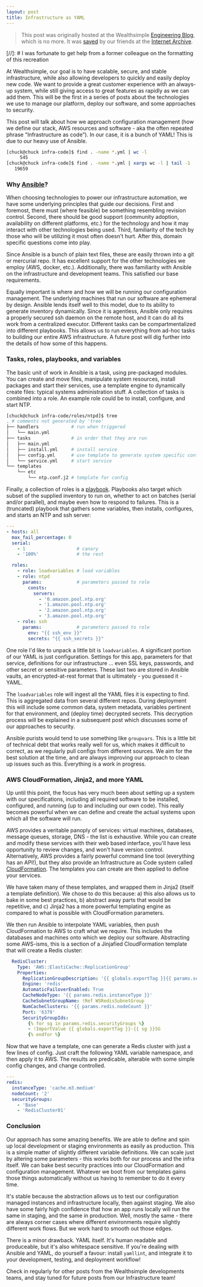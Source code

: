 ```yaml
---
layout: post
title: Infrastructure as YAML
---
```


> This post was originally hosted at the Wealthsimple [Engineering Blog](https://code.wealthsimple.com/), which is no more. It was [saved](http://web.archive.org/web/20171103222808/http://code.wealthsimple.com:80/infrastructure-as-yaml/) by our friends at the [Internet Archive](http://web.archive.org). 

[//]: # I was fortunate to get help from a former colleague on the formatting of this recreation

At Wealthsimple, our goal is to have scalable, secure, and stable infrastructure, while also allowing developers to quickly and easily deploy new code. We want to provide a great customer experience with an always-up system, while still giving access to great features as rapidly as we can add them. This will be the first in a series of posts about the technologies we use to manage our platform, deploy our software, and some approaches to security.

This post will talk about how we approach configuration management (how we define our stack, AWS resources and software - aka the often repeated phrase “Infrastructure as code”). In our case, it is a bunch of YAML! This is due to our heavy use of Ansible.

```bash
[chuck@chuck infra-code]$ find . -name *.yml | wc -l
     545
[chuck@chuck infra-code]$ find . -name *.yml | xargs wc -l | tail -1
   19659
```

### Why [Ansible](https://www.ansible.com/it-automation)?

When choosing technologies to power our infrastructure automation, we have some underlying principles that guide our decisions. First and foremost, there must (where feasible) be something resembling revision control. Second, there should be good support (community adoption, availability on different platforms, etc.) for the technology and how it may interact with other technologies being used. Third, familiarity of the tech by those who will be utilizing it most often doesn't hurt. After this, domain specific questions come into play.

Since Ansible is a bunch of plain text files, these are easily thrown into a git or mercurial repo. It has excellent support for the other technologies we employ (AWS, docker, etc.). Additionally, there was familiarity with Ansible on the infrastructure and development teams. This satisfied our base requirements.

Equally important is where and how we will be running our configuration management. The underlying machines that run our software are ephemeral by design. Ansible lends itself well to this model, due to its ability to generate inventory dynamically. Since it is agentless, Ansible only requires a properly secured ssh daemon on the remote host, and it can do all its work from a centralized executor. Different tasks can be compartmentalized into different playbooks. This allows us to run everything from ad-hoc tasks to building our entire AWS infrastructure. A future post will dig further into the details of how some of this happens.

### Tasks, roles, playbooks, and variables

The basic unit of work in Ansible is a task, using pre-packaged modules. You can create and move files, manipulate system resources, install packages and start their services, use a template engine to dynamically create files: typical systems administration stuff. A collection of tasks is combined into a role. An example role could be to install, configure, and start NTP.

```bash
[chuck@chuck infra-code/roles/ntpd]$ tree
. # comments not generated by 'tree'
├── handlers            # run when triggered
│   └── main.yml
├── tasks               # in order that they are run
│   ├── main.yml
│   ├── install.yml     # install service
│   ├── config.yml      # use template to generate system specific config
│   └── service.yml     # start service
└── templates
    └── etc
        └── ntp.conf.j2 # template for config
```
Finally, a collection of roles is a [playbook](http://docs.ansible.com/ansible/latest/playbooks_intro.html). Playbooks also target which subset of the supplied inventory to run on, whether to act on batches (serial and/or parallel), and maybe even how to respond to failures. This is a (truncated) playbook that gathers some variables, then installs, configures, and starts an NTP and ssh server:

```yaml
---
- hosts: all
  max_fail_percentage: 0
  serial:
    - 1                   # canary
    - '100%'              # the rest

  roles:
    - role: loadvariables # load variables
    - role: ntpd
      params:             # parameters passed to role
        consts:
          servers:
            - '0.amazon.pool.ntp.org'
            - '1.amazon.pool.ntp.org'
            - '2.amazon.pool.ntp.org'
            - '3.amazon.pool.ntp.org'
    - role: ssh
      params:             # parameters passed to role
        env: "{{ ssh_env }}"
        secrets: "{{ ssh_secrets }}"
```
One role I'd like to unpack a little bit is `loadvariables`. A significant portion of our YAML is just configuration. Settings for this app, parameters for that service, definitions for our infrastructure ... even SSL keys, passwords, and other secret or sensitive parameters. These last two are stored in Ansible vaults, an encrypted-at-rest format that is ultimately - you guessed it - YAML.

The `loadvariables` role will ingest all the YAML files it is expecting to find. This is aggregated data from several different repos. During deployment this will include some common data, system metadata, variables pertinent for that environment, and (deploy time) decrypted secrets. This decryption process will be explained in a subsequent post which discusses some of our approaches to security.

Ansible purists would tend to use something like `groupvars`. This is a little bit of technical debt that works really well for us, which makes it difficult to correct, as we regularly pull configs from different sources. We aim for the best solution at the time, and are always improving our approach to clean up issues such as this. Everything is a work in progress.

### AWS CloudFormation, Jinja2, and more YAML

Up until this point, the focus has very much been about setting up a system with our specifications, including all required software to be installed, configured, and running (up to and including our own code). This really becomes powerful when we can define and create the actual systems upon which all the software will run.

AWS provides a veritable panoply of services: virtual machines, databases, message queues, storage, DNS - the list is exhaustive. While you can create and modify these services with their web based interface, you'll have less opportunity to review changes, and won't have version control. Alternatively, AWS provides a fairly powerful command line tool (everything has an API!), but they also provide an Infrastructure as Code system called [CloudFormation](https://aws.amazon.com/cloudformation/). The templates you can create are then applied to define your services.

We have taken many of these templates, and wrapped them in Jinja2 (itself a template definition). We chose to do this because: a) this also allows us to bake in some best practices, b) abstract away parts that would be repetitive, and c) Jinja2 has a more powerful templating engine as compared to what is possible with CloudFormation parameters.

We then run Ansible to interpolate YAML variables, then push CloudFormation to AWS to craft what we require. This includes the databases and machines onto which we deploy our software. Abstracting some AWS-isms, this is a section of a Jinjafied CloudFormation template that will create a Redis cluster:

```yaml
  RedisCluster:
    Type: 'AWS::ElastiCache::ReplicationGroup'
    Properties:
      ReplicationGroupDescription: '{{ globals.exportTag }}{{ params.serviceName }}Redis replication cluster'
      Engine: 'redis'
      AutomaticFailoverEnabled: True
      CacheNodeType: '{{ params.redis.instanceType }}'
      CacheSubnetGroupName: !Ref WSRedisSubnetGroup
      NumCacheClusters: '{{ params.redis.nodeCount }}'
      Port: '6379'
      SecurityGroupIds:
        {% for sg in params.redis.securityGroups %}
        - !ImportValue {{ globals.exportTag }}-{{ sg }}SG
        {% endfor %}
```
Now that we have a template, one can generate a Redis cluster with just a few lines of config. Just craft the following YAML variable namespace, and then apply it to AWS. The results are predicable, alterable with some simple config changes, and change controlled.

```yaml
---
redis:  
  instanceType: 'cache.m3.medium'
  nodeCount: '2'
  securityGroups:
    - 'Base'
    - 'RedisCluster01'
```

### Conclusion

Our approach has some amazing benefits. We are able to define and spin up local development or staging environments as easily as production. This is a simple matter of slightly different variable definitions. We can scale just by altering some parameters - this works both for our process and the infra itself. We can bake best security practices into our CloudFormation and configuration management. Whatever we boot from our templates gains those things automatically without us having to remember to do it every time.

It's stable because the abstraction allows us to test our configuration managed instances and infrastructure locally, then against staging. We also have some fairly high confidence that how an app runs locally will run the same in staging, and the same in production. Well, mostly the same - there are always corner cases where different environments require slightly different work flows. But we work hard to smooth out those edges.

There is a minor drawback. YAML itself. It's human readable and produceable, but it's also whitespace sensitive. If you're dealing with Ansible and YAML, do yourself a favour: install `yamllint`, and integrate it to your development, testing, and deployment workflow!

Check in regularly for other posts from the Wealthsimple developments teams, and stay tuned for future posts from our Infrastructure team!
